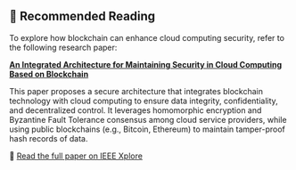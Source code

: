 ## 📄 Recommended Reading

To explore how blockchain can enhance cloud computing security, refer to the following research paper:

**[An Integrated Architecture for Maintaining Security in Cloud Computing Based on Blockchain](https://ieeexplore.ieee.org/stamp/stamp.jsp?arnumber=9420703)**  

This paper proposes a secure architecture that integrates blockchain technology with cloud computing to ensure data integrity, confidentiality, and decentralized control. It leverages homomorphic encryption and Byzantine Fault Tolerance consensus among cloud service providers, while using public blockchains (e.g., Bitcoin, Ethereum) to maintain tamper-proof hash records of data.

🔗 [Read the full paper on IEEE Xplore](https://ieeexplore.ieee.org/stamp/stamp.jsp?arnumber=9420703)
